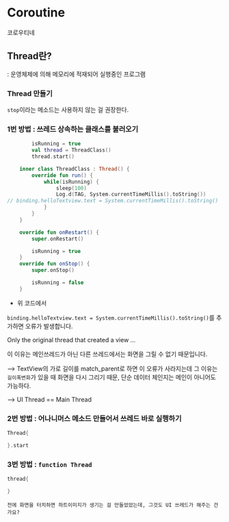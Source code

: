 # Coroutine

코로우티네

## Thread란?

: 운영체제에 의해 메모리에 적재되어 실행중인 프로그램

### Thread 만들기

`stop`이라는 메소드는 사용하지 않는 걸 권장한다.

### 1번 방법 : 쓰레드 상속하는 클래스를 불러오기

```Kotlin
        isRunning = true
        val thread = ThreadClass()
        thread.start()

    inner class ThreadClass : Thread() {
        override fun run() {
            while(isRunning) {
                sleep(100)
                Log.d(TAG, System.currentTimeMillis().toString())
// binding.helloTextview.text = System.currentTimeMillis().toString()
            }
        }
    }

    override fun onRestart() {
        super.onRestart()

        isRunning = true
    }
    override fun onStop() {
        super.onStop()

        isRunning = false
    }
```

- 위 코드에서

`binding.helloTextview.text = System.currentTimeMillis().toString()`를 추가하면 오류가 발생합니다.

Only the original thread that created a view ...

이 이유는 메인쓰레드가 아닌 다른 쓰레드에서는 화면을 그릴 수 없기 때문입니다.

--> TextView의 가로 길이를 match_parent로 하면 이 오류가 사라지는데 그 이유는 `길이폭변화`가 있을 때 화면을 다시 그리기 때문, 단순 데이터 체인지는 메인이 아니어도 가능하다.

--> UI Thread == Main Thread

### 2번 방법 : 어나니머스 메소드 만들어서 쓰레드 바로 실행하기

```Kotlin
Thread{

}.start

```

### 3번 방법 : `function Thread`

```kotlin
thread{

}
```

`전에 화면을 터치하면 하트이미지가 생기는 걸 만들었었는데, 그것도 UI 쓰레드가 해주는 건가요?`
